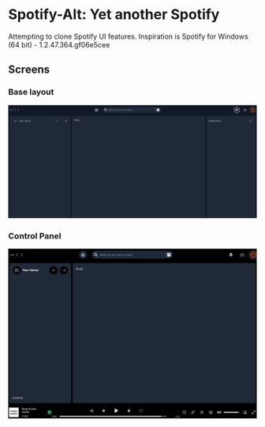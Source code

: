 # Spotify-Alt: Yet another Spotify
Attempting to clone Spotify UI features.
Inspiration is Spotify for Windows (64 bit) - 1.2.47.364.gf06e5cee

## Screens

### Base layout
![Base layout](docs/images/spotify-alt-base-layout.PNG "Base Layout")

### Control Panel
![Base layout](docs/images/control-panel.PNG "Control Panel")

